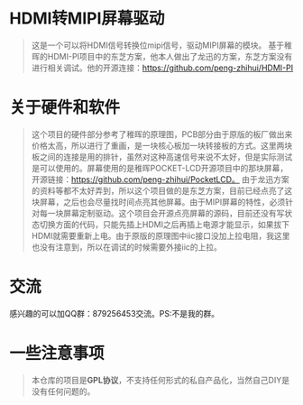 # HDMI转MIPI屏幕驱动

>这是一个可以将HDMI信号转换位mipi信号，驱动MIPI屏幕的模块。
>基于稚晖的HDMI-PI项目中的东芝方案，他本人做出了龙迅的方案，东芝方案没有进行相关调试。他的开源连接：https://github.com/peng-zhihui/HDMI-PI

# 关于硬件和软件

>这个项目的硬件部分参考了稚晖的原理图，PCB部分由于原版的板厂做出来价格太高，所以进行了重画，是一块核心板加一块转接板的方式。这里两块板之间的连接是用的排针，虽然对这种高速信号来说不太好，但是实际测试是可以使用的。屏幕使用的是稚晖POCKET-LCD开源项目中的那块屏幕，开源链接：https://github.com/peng-zhihui/PocketLCD。
>由于龙迅方案的资料等都不太好弄到，所以这个项目做的是东芝方案，目前已经点亮了这块屏幕，之后也会尽量找时间点亮其他屏幕。由于MIPI屏幕的特性，必须针对每一块屏幕定制驱动。这个项目会开源点亮屏幕的源码，目前还没有写状态切换方面的代码，只能先插上HDMI之后再插上电源才能显示，如果拔下HDMI就需要重新上电。由于原版的原理图中iic接口没加上拉电阻，我这里也没有注意到，所以在调试的时候需要外接iic的上拉。

# 交流
感兴趣的可以加QQ群：879256453交流。PS:不是我的群。

# 一些注意事项
> 本仓库的项目是**GPL协议**，不支持任何形式的私自产品化，当然自己DIY是没有任何问题的。
